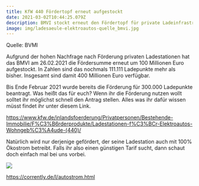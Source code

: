 ```yaml
---
title: KfW 440 Fördertopf erneut aufgestockt
date: 2021-03-02T10:44:25.079Z
description: BMVI stockt erneut den Fördertopf für private Ladeinfrastruktur auf
image: img/ladesaeule-elektroautos-quelle_bmvi.jpg
---
```

Quelle: BVMI

Aufgrund der hohen Nachfrage nach Förderung privaten Ladestationen hat das BMVI am 26.02.2021 die Fördersumme erneut um 100 Millionen Euro aufgestockt. In Zahlen sind das nochmals 111.111 Ladepunkte mehr als bisher. Insgesamt sind damit 400 Millionen Euro verfügbar. 

Bis Ende Februar 2021 wurde bereits die Förderung für 300.000 Ladepunkte beantragt. Was heißt das für euch? Wenn ihr die Förderung nutzen wollt solltet ihr möglichst schnell den Antrag stellen. Alles was ihr dafür wissen müsst findet ihr unter diesem Link.

<https://www.kfw.de/inlandsfoerderung/Privatpersonen/Bestehende-Immobilie/F%C3%B6rderprodukte/Ladestationen-f%C3%BCr-Elektroautos-Wohngeb%C3%A4ude-(440)/>

Natürlich wird nur derjenige gefördert, der seine Ladestation auch mit 100% Ökostrom betreibt. Falls ihr also einen günstigen Tarif sucht, dann schaut doch einfach mal bei uns vorbei.

![](img/favicon_corrently_1000.png)

<https://corrently.de/l/autostrom.html>